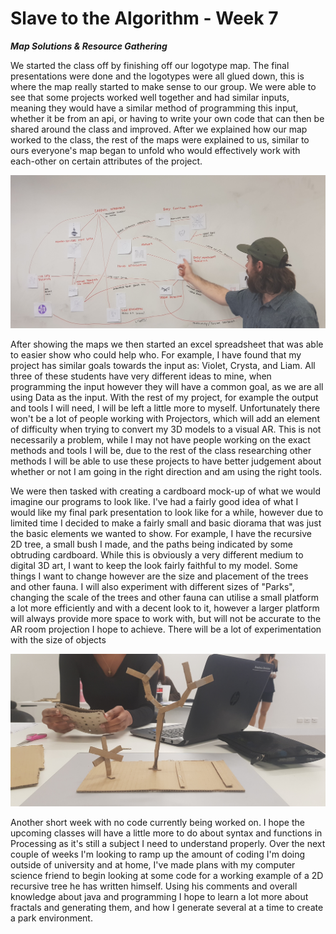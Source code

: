 # Slave to the Algorithm - Week 7

__*Map Solutions & Resource Gathering*__

We started the class off by finishing off our logotype map. The final presentations were done and the logotypes were all glued down, this is where the map really started to make sense to our group. We were able to see that some projects worked well together and had similar inputs, meaning they would have a similar method of programming this input, whether it be from an api, or having to write your own code that can then be shared around the class and improved. After we explained how our map worked to the class, the rest of the maps were explained to us, similar to ours everyone's map began to unfold who would effectively work with each-other on certain attributes of the project.

![Image of Liam showing map](https://github.com/Dropboy/Slave-to-the-Algorithm/blob/Journal/Images%20and%20Resources/Week%207/20190417_113450%20(1).jpg)

After showing the maps we then started an excel spreadsheet that was able to easier show who could help who. For example, I have found that my project has similar goals towards the input as: Violet, Crysta, and Liam. All three of these students have very different ideas to mine, when programming the input however they will have a common goal, as we are all using Data as the input. With the rest of my project, for example the output and tools I will need, I will be left a little more to myself. Unfortunately there won't be a lot of people working with Projectors, which will add an element of difficulty when trying to convert my 3D models to a visual AR. This is not necessarily a problem, while I may not have people working on the exact methods and tools I will be, due to the rest of the class researching other methods I will be able to use these projects to have better judgement about whether or not I am going in the right direction and am using the right tools.

We were then tasked with creating a cardboard mock-up of what we would imagine our programs to look like. I've had a fairly good idea of what I would like my final park presentation to look like for a while, however due to limited time I decided to make a fairly small and basic diorama that was just the basic elements we wanted to show. For example, I have the recursive 2D tree, a small bush I made, and the paths being indicated by some obtruding cardboard. While this is obviously a very different medium to digital 3D art, I want to keep the look fairly faithful to my model. Some things I want to change however are the size and placement of the trees and other fauna. I will also experiment with different sizes of "Parks", changing the scale of the trees and other fauna can utilise a small platform a lot more efficiently and with a decent look to it, however a larger platform will always provide more space to work with, but will not be accurate to the AR room projection I hope to achieve. There will be a lot of experimentation with the size of objects

![Image of Cardboard Mockup](https://github.com/Dropboy/Slave-to-the-Algorithm/blob/Journal/Images%20and%20Resources/Week%207/20190417_144823%20(1).jpg)

Another short week with no code currently being worked on. I hope the upcoming classes will have a little more to do about syntax and functions in Processing as it's still a subject I need to understand properly. Over the next couple of weeks I'm looking to ramp up the amount of coding I'm doing outside of university and at home, I've made plans with my computer science friend to begin looking at some code for a working example of a 2D recursive tree he has written himself. Using his comments and overall knowledge about java and programming I hope to learn a lot more about fractals and generating them, and how I generate several at a time to create a park environment.
